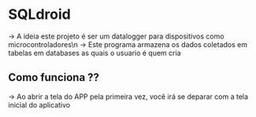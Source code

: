 # SQLdroid

-> A ideia este projeto é ser um datalogger para dispositivos como microcontroladores\n
-> Este programa armazena os dados coletados em tabelas em databases as quais o usuario é quem cria

## Como funciona ??

-> Ao abrir a tela do APP pela primeira vez, você irá se deparar com a tela inicial do aplicativo

